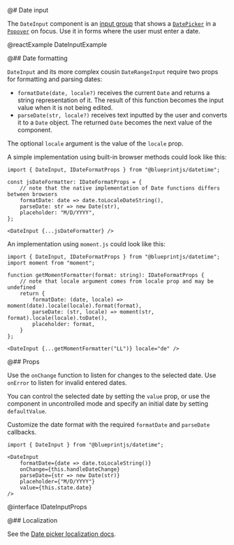 @# Date input

The `DateInput` component is an [input group](#core/components/text-inputs.input-group)
that shows a [`DatePicker`](#datetime/datepicker) in a [`Popover`](#core/components/popover)
on focus. Use it in forms where the user must enter a date.

@reactExample DateInputExample

@## Date formatting

`DateInput` and its more complex cousin `DateRangeInput` require two props for formatting and parsing dates:

- `formatDate(date, locale?)` receives the current `Date` and returns a string representation of it. The result of this function becomes the input value when it is not being edited.
- `parseDate(str, locale?)` receives text inputted by the user and converts it to a `Date` object. The returned `Date` becomes the next value of the component.

The optional `locale` argument is the value of the `locale` prop.

A simple implementation using built-in browser methods could look like this:

```tsx
import { DateInput, IDateFormatProps } from "@blueprintjs/datetime";

const jsDateFormatter: IDateFormatProps = {
    // note that the native implementation of Date functions differs between browsers
    formatDate: date => date.toLocaleDateString(),
    parseDate: str => new Date(str),
    placeholder: "M/D/YYYY",
};

<DateInput {...jsDateFormatter} />
```

An implementation using `moment.js` could look like this:

```tsx
import { DateInput, IDateFormatProps } from "@blueprintjs/datetime";
import moment from "moment";

function getMomentFormatter(format: string): IDateFormatProps {
    // note that locale argument comes from locale prop and may be undefined
    return {
        formatDate: (date, locale) => moment(date).locale(locale).format(format),
        parseDate: (str, locale) => moment(str, format).locale(locale).toDate(),
        placeholder: format,
    }
};

<DateInput {...getMomentFormatter("LL")} locale="de" />
```

@## Props

Use the `onChange` function to listen for changes to the selected date. Use
`onError` to listen for invalid entered dates.

You can control the selected date by setting the `value` prop, or use the
component in uncontrolled mode and specify an initial date by setting
`defaultValue`.

Customize the date format with the required `formatDate` and `parseDate`
callbacks.

```tsx
import { DateInput } from "@blueprintjs/datetime";

<DateInput
    formatDate={date => date.toLocaleString()}
    onChange={this.handleDateChange}
    parseDate={str => new Date(str)}
    placeholder={"M/D/YYYY"}
    value={this.state.date}
/>
```

@interface IDateInputProps

@## Localization

See the [Date picker localization docs](#datetime/datepicker.localization).
